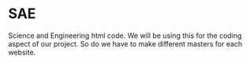 # SAE
Science and Engineering html code. We will be using this for the coding aspect of our project. 
So do we have to make different masters for each website.
